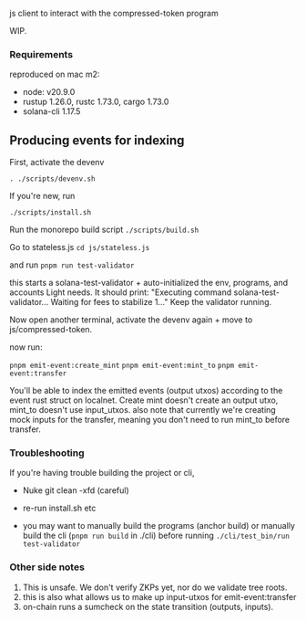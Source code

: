 js client to interact with the compressed-token program

WIP.

### Requirements

reproduced on mac m2:

- node: v20.9.0
- rustup 1.26.0, rustc 1.73.0, cargo 1.73.0
- solana-cli 1.17.5

## Producing events for indexing

First, activate the devenv

`. ./scripts/devenv.sh`

If you're new, run

`./scripts/install.sh`

Run the monorepo build script
`./scripts/build.sh`

Go to stateless.js
`cd js/stateless.js`

and run
`pnpm run test-validator`

this starts a solana-test-validator + auto-initialized the env, programs, and accounts Light needs.
It should print: "Executing command solana-test-validator...
Waiting for fees to stabilize 1..."
Keep the validator running.

Now open another terminal, activate the devenv again + move to js/compressed-token.

now run:

`pnpm emit-event:create_mint`
`pnpm emit-event:mint_to`
`pnpm emit-event:transfer`

You'll be able to index the emitted events (output utxos) according to the event rust struct on localnet. Create mint doesn't create an output utxo, mint_to doesn't use input_utxos. also note that currently we're creating mock inputs for the transfer, meaning you don't need to run mint_to before transfer.

### Troubleshooting

If you're having trouble building the project or cli,

- Nuke git clean -xfd (careful)

- re-run install.sh etc

- you may want to manually build the programs (anchor build)
  or manually build the cli (`pnpm run build` in ./cli) before running
  `./cli/test_bin/run test-validator`

### Other side notes

1. This is unsafe. We don't verify ZKPs yet, nor do we validate tree roots.
2. this is also what allows us to make up input-utxos for emit-event:transfer
3. on-chain runs a sumcheck on the state transition (outputs, inputs).
